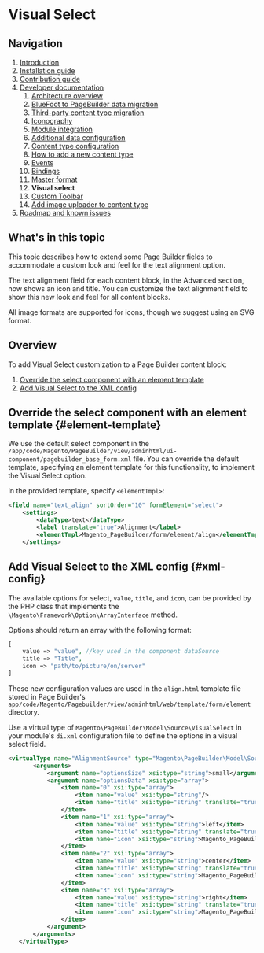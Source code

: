 # Visual Select

## Navigation

1. [Introduction]
2. [Installation guide]
3. [Contribution guide]
4. [Developer documentation]
    1. [Architecture overview]
    1. [BlueFoot to PageBuilder data migration]
    1. [Third-party content type migration]
    1. [Iconography]
    1. [Module integration]
    1. [Additional data configuration]
    1. [Content type configuration]
    1. [How to add a new content type]
    1. [Events]
    1. [Bindings]
    1. [Master format]
    1. **Visual select**
    1. [Custom Toolbar]
    1. [Add image uploader to content type]
5. [Roadmap and known issues]

[Introduction]: README.md
[Installation Guide]: install.md
[Contribution guide]: CONTRIBUTING.md
[Developer documentation]: developer-documentation.md
[Architecture overview]: architecture-overview.md
[BlueFoot to PageBuilder data migration]: bluefoot-data-migration.md
[Third-party content type migration]: new-content-type-example.md
[Iconography]: iconography.md
[Module integration]: module-integration.md
[Additional data configuration]: custom-configuration.md
[Content type configuration]: content-type-configuration.md
[How to add a new content type]: how-to-add-new-content-type.md
[Events]: events.md
[Bindings]: bindings.md
[Master format]: master-format.md
[Visual select]: visual-select.md
[Custom Toolbar]: toolbar.md
[Add image uploader to content type]: image-uploader.md
[Roadmap and Known Issues]: roadmap.md

## What's in this topic
This topic describes how to extend some Page Builder fields to accommodate a custom look and feel for the text alignment option.

The text alignment field for each content block, in the Advanced section, now shows an icon and title. You can customize the text alignment field to show this new look and feel for all content blocks.

All image formats are supported for icons, though we suggest using an SVG format.

## Overview

To add Visual Select customization to a Page Builder content block:
1. [Override the select component with an element template](#element-template)
2. [Add Visual Select to the XML config](#xml-config)

## Override the select component with an element template {#element-template}

We use the default select component in the `/app/code/Magento/PageBuilder/view/adminhtml/ui-component/pagebuilder_base_form.xml` file. You can override the default template, specifying an element template for this functionality, to implement the Visual Select option.

In the provided template, specify `<elementTmpl>`:

``` xml
<field name="text_align" sortOrder="10" formElement="select">
    <settings>
        <dataType>text</dataType>
        <label translate="true">Alignment</label>
        <elementTmpl>Magento_PageBuilder/form/element/align</elementTmpl>
    </settings>
```

## Add Visual Select to the XML config {#xml-config}

The available options for select, `value`, `title`, and `icon`, can be provided by the PHP class that implements the `\Magento\Framework\Option\ArrayInterface` method. 

Options should return an array with the following format:

``` php
[
    value => "value", //key used in the component dataSource
    title => "Title",
    icon => "path/to/picture/on/server"
]
```

These new configuration values are used in the `align.html` template file stored in Page Builder's `app/code/Magento/Pagebuilder/view/adminhtml/web/template/form/element` directory.

Use a virtual type of `Magento\PageBuilder\Model\Source\VisualSelect` in your module's `di.xml` configuration file to define the options in a visual select field.

``` xml
<virtualType name="AlignmentSource" type="Magento\PageBuilder\Model\Source\VisualSelect">
       <arguments>
           <argument name="optionsSize" xsi:type="string">small</argument>
           <argument name="optionsData" xsi:type="array">
               <item name="0" xsi:type="array">
                   <item name="value" xsi:type="string"/>
                   <item name="title" xsi:type="string" translate="true">Default</item>
               </item>
               <item name="1" xsi:type="array">
                   <item name="value" xsi:type="string">left</item>
                   <item name="title" xsi:type="string" translate="true">Left</item>
                   <item name="icon" xsi:type="string">Magento_PageBuilder/css/images/form/element/visual-select/alignment/left.svg</item>
               </item>
               <item name="2" xsi:type="array">
                   <item name="value" xsi:type="string">center</item>
                   <item name="title" xsi:type="string" translate="true">Center</item>
                   <item name="icon" xsi:type="string">Magento_PageBuilder/css/images/form/element/visual-select/alignment/center.svg</item>
               </item>
               <item name="3" xsi:type="array">
                   <item name="value" xsi:type="string">right</item>
                   <item name="title" xsi:type="string" translate="true">Right</item>
                   <item name="icon" xsi:type="string">Magento_PageBuilder/css/images/form/element/visual-select/alignment/right.svg</item>
               </item>
           </argument>
       </arguments>
   </virtualType>
```
